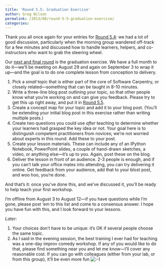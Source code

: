 ```yaml
---
title: 'Round 5.5: Graduation Exercise'
author: Greg Wilson
permalink: /2013/08/round-5-5-graduation-exercise/
categories:
---
```

Thank you all once again for your entries for [Round 5.4][1]: we had a lot of good discussion, particularly when the morning group wandered off-track for a few minutes and discussed how to handle learners, helpers, and co-instructors who want to grab the steering wheel.

Our [next and final round][2] is the graduation exercise. We have a full month to do it—we&#8217;ll be meeting on August 29 and again on September 3 to wrap it up—and the goal is to do one complete lesson from conception to delivery.

1.  Pick a *small* topic that is either part of the core of Software Carpentry, or closely related—something that can be taught in 8-10 minutes.
2.  Write a three-line blog post outlining your topic, so that other people know what you&#8217;re working on and can give you feedback. Please try to get this up right away, and put it in [Round 5.5][2].
3.  Create a concept map for your topic and add it to your blog post. (You&#8217;ll be extending your initial blog post in this exercise rather than writing multiple posts.)
4.  Create two questions you could use *after* teaching to determine whether your learners had grasped the key idea or not. Your goal here is to distinguish competent practitioners from novices; we&#8217;re not worried about experts in this round. Add these to your post.
5.  Create your lesson materials. These can include any of an IPython Notebook, PowerPoint slides, a couple of hand-drawn sketches, a video, or anything else—it&#8217;s up to you. Again, post these on the blog.
6.  Deliver the lesson in front of an audience. 2-3 people is enough, and if you can&#8217;t talk your office mates into attending, you can try delivering it online. Get feedback from your audience, add that to your blost post, and woo hoo, you&#8217;re done.

And that&#8217;s it: once you&#8217;ve done this, and we&#8217;ve discussed it, you&#8217;ll be ready to help teach your first workshop.

I&#8217;m offline from August 3 to August 12—if you have questions while I&#8217;m gone, please post &#8216;em to this list and come to a consensus answer. I hope you have fun with this, and I look forward to your lessons.

*Later:*

1.  Your choices don&#8217;t have to be unique: it&#8217;s OK if several people choose the same topic.
2.  As I said in the evening session, the best training I ever had for teaching was a one-day improv comedy workshop. If any of you would like to do that, please find something near you and let me know—I&#8217;ll cover any reasonable cost. If you can go with colleagues (either from your lab, or from this group), it&#8217;ll be even more fun <img src="http://localhost:8080/wp-includes/images/smilies/icon_smile.gif" alt=":-)" class="wp-smiley" />

 [1]: http://teaching.software-carpentry.org/category/round-5-4/
 [2]: http://teaching.software-carpentry.org/category/round-5-5/
